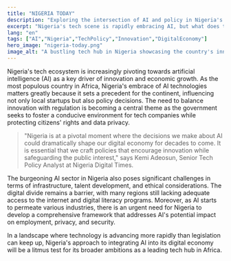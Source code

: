 ```yaml
---
title: "NIGERIA TODAY"
description: "Exploring the intersection of AI and policy in Nigeria's evolving tech landscape."
excerpt: "Nigeria's tech scene is rapidly embracing AI, but what does this mean for policy?"
lang: "en"
tags: ["AI","Nigeria","TechPolicy","Innovation","DigitalEconomy"]
hero_image: "nigeria-today.png"
image_alt: "A bustling tech hub in Nigeria showcasing the country's innovation spirit"
---
```


Nigeria's tech ecosystem is increasingly pivoting towards artificial intelligence (AI) as a key driver of innovation and economic growth. As the most populous country in Africa, Nigeria's embrace of AI technologies matters greatly because it sets a precedent for the continent, influencing not only local startups but also policy decisions. The need to balance innovation with regulation is becoming a central theme as the government seeks to foster a conducive environment for tech companies while protecting citizens' rights and data privacy.

> "Nigeria is at a pivotal moment where the decisions we make about AI could dramatically shape our digital economy for decades to come. It is essential that we craft policies that encourage innovation while safeguarding the public interest," says Kemi Adeosun, Senior Tech Policy Analyst at Nigeria Digital Times.

The burgeoning AI sector in Nigeria also poses significant challenges in terms of infrastructure, talent development, and ethical considerations. The digital divide remains a barrier, with many regions still lacking adequate access to the internet and digital literacy programs. Moreover, as AI starts to permeate various industries, there is an urgent need for Nigeria to develop a comprehensive framework that addresses AI's potential impact on employment, privacy, and security.

In a landscape where technology is advancing more rapidly than legislation can keep up, Nigeria's approach to integrating AI into its digital economy will be a litmus test for its broader ambitions as a leading tech hub in Africa.